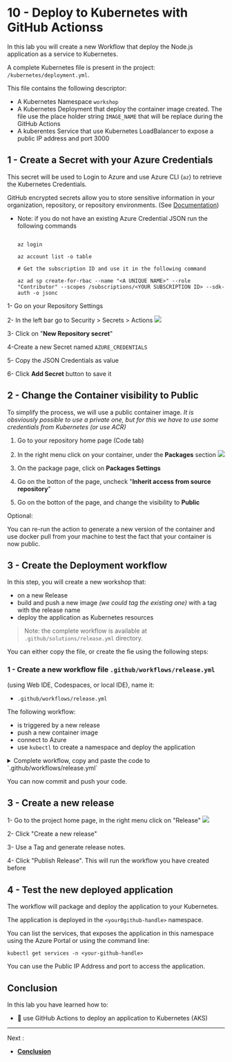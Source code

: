 # 10 - Deploy to Kubernetes with GitHub Actionss

In this lab you will create a new Workflow that deploy the Node.js application as a service to Kubernetes.

A complete Kubernetes file is present in the project: `/kubernetes/deployment.yml`.

This file contains the following descriptor:

- A Kubernetes Namespace `workshop`
- A Kubernetes Deployment that deploy the container image created. The file use the place holder string `IMAGE_NAME` that will be replace during the GitHub Actions
- A kuberentes Service that use Kubernetes LoadBalancer to expose a public IP address  and port 3000


## 1 - Create a Secret with your Azure Credentials

This secret will be used to Login to Azure and use Azure CLI (`az`) to retrieve the Kubernetes Credentials.

GitHub encrypted secrets allow you to store sensitive information in your organization, repository, or repository environments. (See [Documentation](https://docs.github.com/en/actions/security-guides/encrypted-secrets))

-  Note: if you do not have an existing Azure Credential JSON run the following commands 
    ```

    az login

    az account list -o table

    # Get the subscription ID and use it in the following command

    az ad sp create-for-rbac --name "<A UNIQUE NAME>" --role "Contributor" --scopes /subscriptions/<YOUR SUBSCRIPTION ID> --sdk-auth -o jsonc

    ```


1- Go on your Repository Settings

2- In the left bar go to Security > Secrets > Actions
  ![](../images/img-046.png)

3- Click on "**New Repository secret**" 

4-Create a new Secret named `AZURE_CREDENTIALS`

5- Copy the JSON Credentials as value

6- Click **Add Secret** button to save it


## 2 - Change the Container visibility to Public

To simplify the process, we will use a public container image. *It is obsviously possible to use a private one, but for this we have to use some credentials from Kubernetes (or use ACR)*


1. Go to your repository home page (Code tab)

2. In the right menu click on your container, under the **Packages** section  ![](../images/img-047.png)


3. On the package page, click on **Packages Settings** 

4. Go on the botton of the page, uncheck "**Inherit access from source repository**"

5. Go on the botton of the page, and change the visibility to **Public**


Optional:

You can re-run the action to generate a new version of the container and use docker pull from your machine to test the fact that your container is now public.


## 3 - Create the Deployment workflow

In this step, you will create a new workshop that:

- on a new Release
- build and push a new image _(we could tag the existing one)_ with a tag with the release name
- deploy the application as Kubernetes resources

> Note: the complete workflow is available at `.github/solutions/release.yml` directory.

You can either copy the file, or create the fie using the following steps:

### 1 - Create a new workflow file `.github/workflows/release.yml`

(using Web IDE, Codespaces, or local IDE), name it:

- `.github/workflows/release.yml`
  
The following workflow:

- is triggered by a new release
- push a new container image
- connect to Azure
- use `kubectl` to create a namespace and deploy the application

<details>
<summary>Complete workflow, copy and paste the code to `.github/workflows/release.yml`</summary>

```yaml
name: 📦 Release and Deploy
on:
  release:
    types: [created]
    
env:
  AZ_RESOURCE_GROUP: "tgrall-demo" # Name of your Azure resource group
  AZ_CLUSTER_NAME: "tug-kube" # name of your kubernetes cluster in Azure
  IMAGE_NAME: ghcr.io/${{ github.repository }}:${{ github.event.release.tag_name }}
  IMAGE_NAME_WITH_TAG: ghcr.io/${{ github.repository }}:${{ github.event.release.tag_name }}    
  
jobs:

  build_and_publish:
    runs-on: ubuntu-latest
    permissions: 
      contents: read
      packages: write 
    steps:

      - uses: actions/checkout@v2

      # Login against a Docker registry except on PR
      - name: Log into registry 
        uses: docker/login-action@v1.13.0
        with:
          registry: ghcr.io
          username: ${{ github.actor }}
          password: ${{ secrets.GITHUB_TOKEN }}


      - name: Build and push Docker image
        id: build-and-push
        uses: docker/build-push-action@v2.9.0
        with:
          context: .
          push: true
          tags: |
            ${{env.IMAGE_NAME}}
            ${{env.IMAGE_NAME_WITH_TAG}}
            
  deploy_to_kubernetes:
      name: "🌩️ - Deploy to Kubernetes"            
      needs: build_and_publish
      runs-on: ubuntu-latest
      permissions:
        contents: read

      steps:

        - uses: actions/checkout@v2

        # login to azure
        - name: Login to Azure
          uses: azure/login@v1
          with:
            creds: ${{ secrets.AZURE_CREDENTIALS }}

        # get kubernetes credentials/context    
        - name: Get AKS Credentials
          id: getContext
          run: |
            az aks get-credentials --resource-group ${{ env.AZ_RESOURCE_GROUP }} --name ${{ env.AZ_CLUSTER_NAME }} --file $GITHUB_WORKSPACE/kubeconfig
            echo "KUBECONFIG=$GITHUB_WORKSPACE/kubeconfig" >> $GITHUB_ENV
        - name: "Escaping Image Name"
          run: |
            IMAGE_NAME_ESC=$(echo $IMAGE_NAME_WITH_TAG | sed 's/\//\\\//g')
            echo "IMAGE_NAME_ESC=$IMAGE_NAME_ESC" >> $GITHUB_ENV
        - name: "🌩️ - Deploy"
          run: |
            sed -i 's/IMAGE_NAME/${{env.IMAGE_NAME_ESC}}/g' kubernetes/deployment.yml
            kubectl create namespace ${{ github.actor }} --dry-run=client -o json | kubectl apply -f - 
            kubectl apply -f ./kubernetes/deployment.yml --namespace=${{ github.actor }}
            kubectl -n  ${{ github.actor }} rollout restart deployment hello-world-node-deployment
            
            echo "🕚  - Wait 20s for service deployment"
            sleep 20s
            IP_SERVICE=$(kubectl get services -n ${{ github.actor }}  -o json | jq -r '.items[] | select(.metadata.name == "hello-world-node") | .status.loadBalancer?|.ingress[]?|.ip')
            echo "IP_SERVICE=$IP_SERVICE" >> $GITHUB_ENV
            echo "🏁 - Service ${{ github.repository }} update in ${{github.actor}} : http://$IP_SERVICE:8080 "            

```
</details>



You can now commit and push your code. 

## 3 - Create a new release

1- Go to the project home page, in the right menu click on "Release"
    ![](../images/img-049.png)

2- Click "Create a new release"

3- Use a Tag and generate release notes.

4- Click "Publish Release". This will run the workflow you have created before

## 4 - Test the new deployed application

The workflow will package and deploy the application to your Kubernetes.

The application is deployed in the `<your0github-handle>` namespace.

You can list the services, that exposes the application in this namespace using the Azure Portal or using the command line:

```
kubectl get services -n <your-github-handle>
```

You can use the Public IP Address and port to access the application.

## Conclusion

In this lab you have learned how to:

- 👏 use GitHub Actions to deploy an application to Kubernetes (AKS)

---

Next : 
  - **[Conclusion](099-conclusion.md)**

